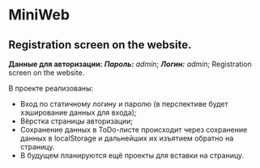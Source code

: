 # MiniWeb
## Registration screen on the website.
**Данные для авторизации:**
***Пароль:*** *admin*;
***Логин:*** *admin*;
Registration screen on the website.

В проекте реализованы: 
- Вход по статичному логину и паролю (в перспективе будет хэширование данных для входа);
- Вёрстка страницы авторизации;
- Сохранение данных в ToDo-листе происходит через сохранение данных в localStorage и дальнейших их изъятием обратно на страницу.
- В будущем планируются ещё проекты для вставки на страницу.
